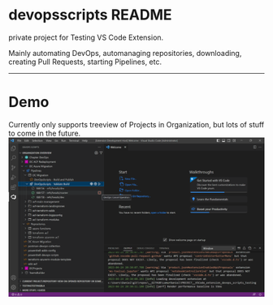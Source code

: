# devopsscripts README

private project for Testing VS Code Extension.

Mainly automating DevOps, automanaging repositories, downloading, creating Pull Requests, starting Pipelines, etc.


---

# Demo

Currently only supports treeview of Projects in Organization, but lots of stuff to come in the future.
![tree-view-demo-2](.img/tree-view-demo-2.png)
